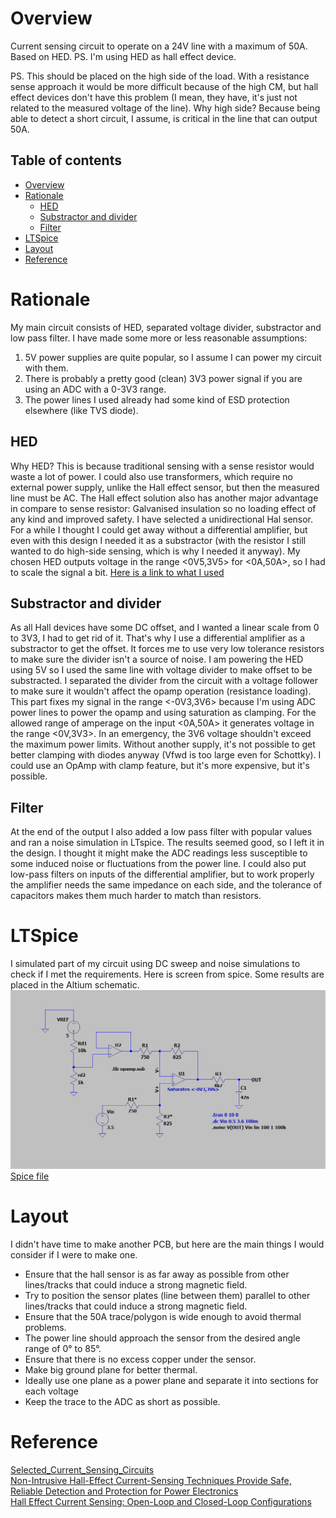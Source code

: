 # Overview
Current sensing circuit to operate on a 24V line with a maximum of 50A. Based on HED. PS. I'm using HED as hall effect device. <br>

PS. This should be placed on the high side of the load. With a resistance sense approach it would be more difficult because of the high CM, but hall effect devices don't have this problem (I mean, they have, it's just not related to the measured voltage of the line). Why high side? Because being able to detect a short circuit, I assume, is critical in the line that can output 50A.

## Table of contents
* [Overview](#overview)
* [Rationale](#rationale)
  * [HED](#hed)
  * [Substractor and divider](#substractor-and-divider)
  * [Filter](#filter)
* [LTSpice](#ltspice)
* [Layout](#layout)
* [Reference](#reference)

# Rationale
My main circuit consists of HED, separated voltage divider, substractor and low pass filter.
I have made some more or less reasonable assumptions:
1. 5V power supplies are quite popular, so I assume I can power my circuit with them.
2. There is probably a pretty good (clean) 3V3 power signal if you are using an ADC with a 0-3V3 range.
3. The power lines I used already had some kind of ESD protection elsewhere (like TVS diode).

## HED
Why HED? This is because traditional sensing with a sense resistor would waste a lot of power. I could also use transformers, which require no external power supply, unlike the Hall effect sensor, but then the measured line must be AC.
The Hall effect solution also has another major advantage in compare to sense resistor: Galvanised insulation so no loading effect of any kind and improved safety. I have selected a unidirectional Hal sensor. For a while I thought
I could get away without a differential amplifier, but even with this design I needed it as a substractor (with the resistor I still wanted to do high-side sensing, which is why I needed it anyway). My chosen HED outputs voltage in the range <0V5,3V5>
for <0A,50A>, so I had to scale the signal a bit. [Here is a link to what I used](https://octopart.com/datasheet/acs780llrtr-050u-t-allegro+microsystems-75430442)

## Substractor and divider
As all Hall devices have some DC offset, and I wanted a linear scale from 0 to 3V3, I had to get rid of it. That's why I use a differential amplifier as a substractor to get the offset. It forces me to use very low tolerance resistors to make sure the divider isn't a source of noise. I am powering the HED using 5V so I used the same line with voltage divider to make offset to be substracted. I separated the divider from the circuit with a voltage follower to make sure it wouldn't affect the opamp operation (resistance loading). This part fixes my signal in the range <-0V3,3V6> because I'm using ADC power lines to power the opamp and using saturation as clamping. For the allowed range of amperage on the input <0A,50A> it generates voltage in the range <0V,3V3>. In an emergency, the 3V6 voltage shouldn't exceed the maximum power limits. Without another supply, it's not possible to get better clamping with diodes anyway (Vfwd is too large even for Schottky). I could use an OpAmp with clamp feature, but it's more expensive, but it's possible.

## Filter
At the end of the output I also added a low pass filter with popular values and ran a noise simulation in LTspice. The results seemed good, so I left it in the design. I thought it might make the ADC readings less susceptible to some induced noise or fluctuations from the power line. I could also put low-pass filters on inputs of the differential amplifier, but to work properly the amplifier needs the same impedance on each side, and the tolerance of capacitors makes them much harder to match than resistors.

# LTSpice
I simulated part of my circuit using DC sweep and noise simulations to check if I met the requirements. Here is screen from spice. Some results are placed in the Altium schematic.
![spice](https://github.com/Challmymind/SpaceTasks2024/blob/main/HW1/preview_sim.png)
[Spice file](https://github.com/Challmymind/SpaceTasks2024/blob/main/HW1/Scaling_circuit.asc)

# Layout
I didn't have time to make another PCB, but here are the main things I would consider if I were to make one.

* Ensure that the hall sensor is as far away as possible from other lines/tracks that could induce a strong magnetic field.
* Try to position the sensor plates (line between them) parallel to other lines/tracks that could induce a strong magnetic field.
* Ensure that the 50A trace/polygon is wide enough to avoid thermal problems.
* The power line should approach the sensor from the desired angle range of 0° to 85°.
* Ensure that there is no excess copper under the sensor.
* Make big ground plane for better thermal.
* Ideally use one plane as a power plane and separate it into sections for each voltage
* Keep the trace to the ADC as short as possible.

# Reference
[Selected_Current_Sensing_Circuits](https://bibliotekanauki.pl/articles/274787.pdf) <br>
[Non-Intrusive Hall-Effect Current-Sensing Techniques Provide Safe, Reliable Detection and Protection for Power Electronics ](https://www.allegromicro.com/en/insights-and-innovations/technical-documents/hall-effect-sensor-ic-publications/non-intrusive-hall-effect-current-sensing-techniques-for-power-electronics)<br>
[Hall Effect Current Sensing: Open-Loop and Closed-Loop Configurations](https://www.allaboutcircuits.com/technical-articles/hall-effect-current-sensing-open-loop-and-closed-loop-configurations/) <br>
